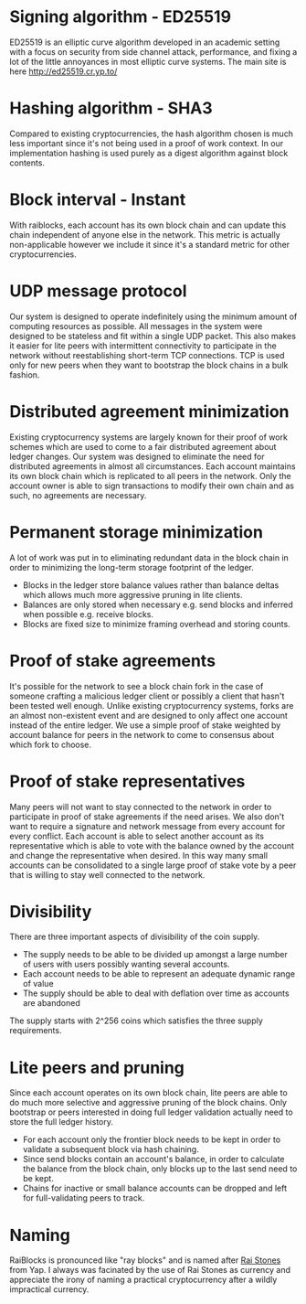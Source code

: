 # Signing algorithm - ED25519
ED25519 is an elliptic curve algorithm developed in an academic setting with a focus on security from side channel attack, performance, and fixing a lot of the little annoyances in most elliptic curve systems.  The main site is here http://ed25519.cr.yp.to/

# Hashing algorithm - SHA3
Compared to existing cryptocurrencies, the hash algorithm chosen is much less important since it's not being used in a proof of work context.  In our implementation hashing is used purely as a digest algorithm against block contents.

# Block interval - Instant
With raiblocks, each account has its own block chain and can update this chain independent of anyone else in the network.  This metric is actually non-applicable however we include it since it's a standard metric for other cryptocurrencies.

# UDP message protocol
Our system is designed to operate indefinitely using the minimum amount of computing resources as possible.  All messages in the system were designed to be stateless and fit within a single UDP packet.  This also makes it easier for lite peers with intermittent connectivity to participate in the network without reestablishing short-term TCP connections.  TCP is used only for new peers when they want to bootstrap the block chains in a bulk fashion.

# Distributed agreement minimization
Existing cryptocurrency systems are largely known for their proof of work schemes which are used to come to a fair distributed agreement about ledger changes.  Our system was designed to eliminate the need for distributed agreements in almost all circumstances.  Each account maintains its own block chain which is replicated to all peers in the network.  Only the account owner is able to sign transactions to modify their own chain and as such, no agreements are necessary.

# Permanent storage minimization
A lot of work was put in to eliminating redundant data in the block chain in order to minimizing the long-term storage footprint of the ledger.
* Blocks in the ledger store balance values rather than balance deltas which allows much more aggressive pruning in lite clients.
* Balances are only stored when necessary e.g. send blocks and inferred when possible e.g. receive blocks.
* Blocks are fixed size to minimize framing overhead and storing counts.

# Proof of stake agreements
It's possible for the network to see a block chain fork in the case of someone crafting a malicious ledger client or possibly a client that hasn't been tested well enough.  Unlike existing cryptocurrency systems, forks are an almost non-existent event and are designed to only affect one account instead of the entire ledger.  We use a simple proof of stake weighted by account balance for peers in the network to come to consensus about which fork to choose.

# Proof of stake representatives
Many peers will not want to stay connected to the network in order to participate in proof of stake agreements if the need arises.  We also don't want to require a signature and network message from every account for every conflict.  Each account is able to select another account as its representative which is able to vote with the balance owned by the account and change the representative when desired.  In this way many small accounts can be consolidated to a single large proof of stake vote by a peer that is willing to stay well connected to the network.

# Divisibility
There are three important aspects of divisibility of the coin supply.
* The supply needs to be able to be divided up amongst a large number of users with users possibly wanting several accounts.
* Each account needs to be able to represent an adequate dynamic range of value
* The supply should be able to deal with deflation over time as accounts are abandoned

The supply starts with 2^256 coins which satisfies the three supply requirements.

# Lite peers and pruning
Since each account operates on its own block chain, lite peers are able to do much more selective and aggressive pruning of the block chains.  Only bootstrap or peers interested in doing full ledger validation actually need to store the full ledger history.
* For each account only the frontier block needs to be kept in order to validate a subsequent block via hash chaining.
* Since send blocks contain an account's balance, in order to calculate the balance from the block chain, only blocks up to the last send need to be kept.
* Chains for inactive or small balance accounts can be dropped and left for full-validating peers to track.

# Naming
RaiBlocks is pronounced like "ray blocks" and is named after [Rai Stones](https://en.wikipedia.org/wiki/Rai_stones) from Yap.  I always was facinated by the use of Rai Stones as currency and appreciate the irony of naming a practical cryptocurrency after a wildly impractical currency.